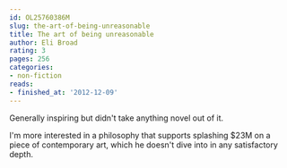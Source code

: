 ```yaml
---
id: OL25760386M
slug: the-art-of-being-unreasonable
title: The art of being unreasonable
author: Eli Broad
rating: 3
pages: 256
categories:
- non-fiction
reads:
- finished_at: '2012-12-09'
---
```

Generally inspiring but didn't take anything novel out of it.

I'm more interested in a philosophy that supports splashing $23M on a piece of contemporary art, which he doesn't dive into in any satisfactory depth.
